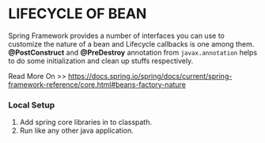 # LIFECYCLE OF BEAN
Spring Framework provides a number of interfaces you can use to customize the nature of a bean and Lifecycle callbacks is one among them. <b>@PostConstruct</b> and  <b>@PreDestroy</b> annotation from ``javax.annotation`` helps to do some initialization and clean up stuffs respectively.<br>

Read More On >> https://docs.spring.io/spring/docs/current/spring-framework-reference/core.html#beans-factory-nature

### Local Setup
1. Add spring core libraries in to classpath.
2. Run like any other java application.
